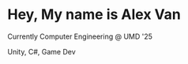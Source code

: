 Hey, My name is Alex Van
=========================

Currently Computer Engineering @ UMD '25

Unity, C#, Game Dev


